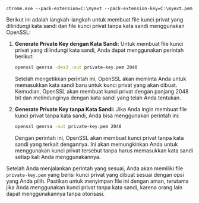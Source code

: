 ```
chrome.exe --pack-extension=C:\myext --pack-extension-key=C:\myext.pem
```


Berikut ini adalah langkah-langkah untuk membuat file kunci privat yang dilindungi kata sandi dan file kunci privat tanpa kata sandi menggunakan OpenSSL:

1. **Generate Private Key dengan Kata Sandi:**
   Untuk membuat file kunci privat yang dilindungi kata sandi, Anda dapat menggunakan perintah berikut:

   ```bash
   openssl genrsa -des3 -out private-key.pem 2048
   ```

   Setelah mengetikkan perintah ini, OpenSSL akan meminta Anda untuk memasukkan kata sandi baru untuk kunci privat yang akan dibuat. Kemudian, OpenSSL akan membuat kunci privat dengan panjang 2048 bit dan melindunginya dengan kata sandi yang telah Anda tentukan.

2. **Generate Private Key tanpa Kata Sandi:**
   Jika Anda ingin membuat file kunci privat tanpa kata sandi, Anda bisa menggunakan perintah ini:

   ```bash
   openssl genrsa -out private-key.pem 2048
   ```

   Dengan perintah ini, OpenSSL akan membuat kunci privat tanpa kata sandi yang terkait dengannya. Ini akan memungkinkan Anda untuk menggunakan kunci privat tersebut tanpa harus memasukkan kata sandi setiap kali Anda menggunakannya.

Setelah Anda menjalankan perintah yang sesuai, Anda akan memiliki file `private-key.pem` yang berisi kunci privat yang dibuat sesuai dengan opsi yang Anda pilih. Pastikan untuk menyimpan file ini dengan aman, terutama jika Anda menggunakan kunci privat tanpa kata sandi, karena orang lain dapat menggunakannya tanpa otorisasi.
